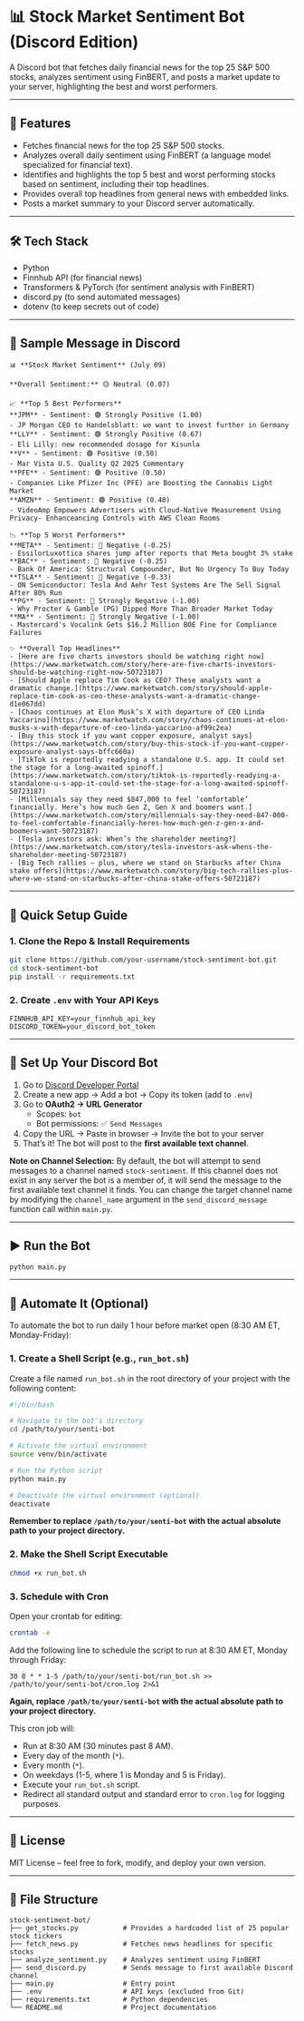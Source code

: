 # 📊 Stock Market Sentiment Bot (Discord Edition)

A Discord bot that fetches daily financial news for the top 25 S&P 500 stocks, analyzes sentiment using FinBERT, and posts a market update to your server, highlighting the best and worst performers.

---

## 🚀 Features
- Fetches financial news for the top 25 S&P 500 stocks.
- Analyzes overall daily sentiment using FinBERT (a language model specialized for financial text).
- Identifies and highlights the top 5 best and worst performing stocks based on sentiment, including their top headlines.
- Provides overall top headlines from general news with embedded links.
- Posts a market summary to your Discord server automatically.

---

## 🛠️ Tech Stack
- Python  
- Finnhub API (for financial news)  
- Transformers & PyTorch (for sentiment analysis with FinBERT)  
- discord.py (to send automated messages)  
- dotenv (to keep secrets out of code)

---

## 📸 Sample Message in Discord
```
📊 **Stock Market Sentiment** (July 09)

**Overall Sentiment:** 🟡 Neutral (0.07)

📈 **Top 5 Best Performers**
**JPM** - Sentiment: 🟢 Strongly Positive (1.00)
- JP Morgan CEO to Handelsblatt: we want to invest further in Germany
**LLY** - Sentiment: 🟢 Strongly Positive (0.67)
- Eli Lilly: new recommended dosage for Kisunla
**V** - Sentiment: 🟢 Positive (0.50)
- Mar Vista U.S. Quality Q2 2025 Commentary
**PFE** - Sentiment: 🟢 Positive (0.50)
- Companies Like Pfizer Inc (PFE) are Boosting the Cannabis Light Market
**AMZN** - Sentiment: 🟢 Positive (0.40)
- VideoAmp Empowers Advertisers with Cloud-Native Measurement Using Privacy- Enhanceancing Controls with AWS Clean Rooms

📉 **Top 5 Worst Performers**
**META** - Sentiment: 🔴 Negative (-0.25)
- EssilorLuxottica shares jump after reports that Meta bought 3% stake
**BAC** - Sentiment: 🔴 Negative (-0.25)
- Bank Of America: Structural Compounder, But No Urgency To Buy Today
**TSLA** - Sentiment: 🔴 Negative (-0.33)
- ON Semiconductor: Tesla And Aehr Test Systems Are The Sell Signal After 80% Run
**PG** - Sentiment: 🔴 Strongly Negative (-1.00)
- Why Procter & Gamble (PG) Dipped More Than Broader Market Today
**MA** - Sentiment: 🔴 Strongly Negative (-1.00)
- Mastercard's Vocalink Gets $16.2 Million BOE Fine for Compliance Failures

✨ **Overall Top Headlines**
- [Here are five charts investors should be watching right now](https://www.marketwatch.com/story/here-are-five-charts-investors-should-be-watching-right-now-50723187)
- [Should Apple replace Tim Cook as CEO? These analysts want a dramatic change.](https://www.marketwatch.com/story/should-apple-replace-tim-cook-as-ceo-these-analysts-want-a-dramatic-change-d1e067dd)
- [Chaos continues at Elon Musk’s X with departure of CEO Linda Yaccarino](https://www.marketwatch.com/story/chaos-continues-at-elon-musks-x-with-departure-of-ceo-linda-yaccarino-af99c2ea)
- [Buy this stock if you want copper exposure, analyst says](https://www.marketwatch.com/story/buy-this-stock-if-you-want-copper-exposure-analyst-says-bffc660a)
- [TikTok is reportedly readying a standalone U.S. app. It could set the stage for a long-awaited spinoff.](https://www.marketwatch.com/story/tiktok-is-reportedly-readying-a-standalone-u-s-app-it-could-set-the-stage-for-a-long-awaited-spinoff-50723187)
- [Millennials say they need $847,000 to feel ‘comfortable’ financially. Here’s how much Gen Z, Gen X and boomers want.](https://www.marketwatch.com/story/millennials-say-they-need-847-000-to-feel-comfortable-financially-heres-how-much-gen-z-gen-x-and-boomers-want-50723187)
- [Tesla investors ask: When’s the shareholder meeting?](https://www.marketwatch.com/story/tesla-investors-ask-whens-the-shareholder-meeting-50723187)
- [Big Tech rallies — plus, where we stand on Starbucks after China stake offers](https://www.marketwatch.com/story/big-tech-rallies-plus-where-we-stand-on-starbucks-after-china-stake-offers-50723187)
```

---

## 🧪 Quick Setup Guide

### 1. Clone the Repo & Install Requirements
```bash
git clone https://github.com/your-username/stock-sentiment-bot.git
cd stock-sentiment-bot
pip install -r requirements.txt
```

### 2. Create `.env` with Your API Keys
```dotenv
FINNHUB_API_KEY=your_finnhub_api_key
DISCORD_TOKEN=your_discord_bot_token
```

---

## 🤖 Set Up Your Discord Bot

1. Go to [Discord Developer Portal](https://discord.com/developers/applications)
2. Create a new app → Add a bot → Copy its token (add to `.env`)
3. Go to **OAuth2 → URL Generator**  
   - Scopes: `bot`  
   - Bot permissions: ✅ `Send Messages`
4. Copy the URL → Paste in browser → Invite the bot to your server
5. That’s it! The bot will post to the **first available text channel**.

**Note on Channel Selection:** By default, the bot will attempt to send messages to a channel named `stock-sentiment`. If this channel does not exist in any server the bot is a member of, it will send the message to the first available text channel it finds. You can change the target channel name by modifying the `channel_name` argument in the `send_discord_message` function call within `main.py`.

---

## ▶️ Run the Bot
```bash
python main.py
```

---

## 🔄 Automate It (Optional)
To automate the bot to run daily 1 hour before market open (8:30 AM ET, Monday-Friday):

### 1. Create a Shell Script (e.g., `run_bot.sh`)
Create a file named `run_bot.sh` in the root directory of your project with the following content:
```bash
#!/bin/bash

# Navigate to the bot's directory
cd /path/to/your/senti-bot

# Activate the virtual environment
source venv/bin/activate

# Run the Python script
python main.py

# Deactivate the virtual environment (optional)
deactivate
```
**Remember to replace `/path/to/your/senti-bot` with the actual absolute path to your project directory.**

### 2. Make the Shell Script Executable
```bash
chmod +x run_bot.sh
```

### 3. Schedule with Cron
Open your crontab for editing:
```bash
crontab -e
```
Add the following line to schedule the script to run at 8:30 AM ET, Monday through Friday:
```cron
30 8 * * 1-5 /path/to/your/senti-bot/run_bot.sh >> /path/to/your/senti-bot/cron.log 2>&1
```
**Again, replace `/path/to/your/senti-bot` with the actual absolute path to your project directory.**

This cron job will:
- Run at 8:30 AM (30 minutes past 8 AM).
- Every day of the month (`*`).
- Every month (`*`).
- On weekdays (1-5, where 1 is Monday and 5 is Friday).
- Execute your `run_bot.sh` script.
- Redirect all standard output and standard error to `cron.log` for logging purposes.

---

## 📄 License
MIT License – feel free to fork, modify, and deploy your own version.


---

## 📁 File Structure

```
stock-sentiment-bot/
├── get_stocks.py           # Provides a hardcoded list of 25 popular stock tickers
├── fetch_news.py           # Fetches news headlines for specific stocks
├── analyze_sentiment.py    # Analyzes sentiment using FinBERT
├── send_discord.py         # Sends message to first available Discord channel
├── main.py                 # Entry point
├── .env                    # API keys (excluded from Git)
├── requirements.txt        # Python dependencies
└── README.md               # Project documentation
```

